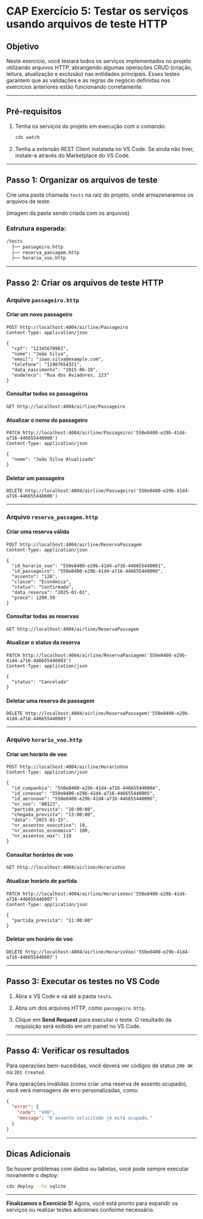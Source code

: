 # CAP Exercício 5: Testar os serviços usando arquivos de teste HTTP

## Objetivo

Neste exercício, você testará todos os serviços implementados no projeto utilizando arquivos HTTP, abrangendo algumas operações CRUD (criação, leitura, atualização e exclusão) nas entidades principais. Esses testes garantem que as validações e as regras de negócio definidas nos exercícios anteriores estão funcionando corretamente.

---

## Pré-requisitos

1. Tenha os serviços do projeto em execução com o comando:

   ```bash
   cds watch
   ```

2. Tenha a extensão REST Client instalada no VS Code. Se ainda não tiver, instale-a através do Marketplace do VS Code.

---

## Passo 1: Organizar os arquivos de teste

Crie uma pasta chamada `tests` na raiz do projeto, onde armazenaremos os arquivos de teste.

(imagem da pasta sendo criada com os arquivos)

### Estrutura esperada:

```bash
/tests
  ├── passageiro.http
  ├── reserva_passagem.http
  ├── horario_voo.http
```

---

## Passo 2: Criar os arquivos de teste HTTP

### Arquivo `passageiro.http`

#### Criar um novo passageiro

```http
POST http://localhost:4004/airline/Passageiro
Content-Type: application/json

{
  "cpf": "12345678901",
  "nome": "João Silva",
  "email": "joao.silva@example.com",
  "telefone": "11987654321",
  "data_nascimento": "2015-06-10",
  "endereco": "Rua dos Aviadores, 123"
}
```

#### Consultar todos os passageiros

```http
GET http://localhost:4004/airline/Passageiro
```

#### Atualizar o nome do passageiro

```http
PATCH http://localhost:4004/airline/Passageiro('550e8400-e29b-41d4-a716-446655440000')
Content-Type: application/json

{
  "nome": "João Silva Atualizado"
}
```

#### Deletar um passageiro

```http
DELETE http://localhost:4004/airline/Passageiro('550e8400-e29b-41d4-a716-446655440000')
```

---

### Arquivo `reserva_passagem.http`

#### Criar uma reserva válida

```http
POST http://localhost:4004/airline/ReservaPassagem
Content-Type: application/json

{
  "id_horario_voo": "550e8400-e29b-41d4-a716-446655440001",
  "id_passageiro": "550e8400-e29b-41d4-a716-446655440000",
  "assento": "12A",
  "classe": "Econômica",
  "status": "Confirmada",
  "data_reserva": "2025-01-01",
  "preco": 1200.50
}
```

#### Consultar todas as reservas

```http
GET http://localhost:4004/airline/ReservaPassagem
```

#### Atualizar o status da reserva

```http
PATCH http://localhost:4004/airline/ReservaPassagem('550e8400-e29b-41d4-a716-446655440003')
Content-Type: application/json

{
  "status": "Cancelada"
}
```

#### Deletar uma reserva de passagem

```http
DELETE http://localhost:4004/airline/ReservaPassagem('550e8400-e29b-41d4-a716-446655440003')
```

---

### Arquivo `horario_voo.http`

#### Criar um horário de voo

```http
POST http://localhost:4004/airline/HorarioVoo
Content-Type: application/json

{
  "id_companhia": "550e8400-e29b-41d4-a716-446655440004",
  "id_conexao": "550e8400-e29b-41d4-a716-446655440005",
  "id_aeronave": "550e8400-e29b-41d4-a716-446655440006",
  "nr_voo": "AB123",
  "partida_prevista": "10:00:00",
  "chegada_prevista": "13:00:00",
  "data": "2025-01-15",
  "nr_assentos_executivo": 10,
  "nr_assentos_economico": 100,
  "nr_assentos_max": 110
}
```

#### Consultar horários de voo

```http
GET http://localhost:4004/airline/HorarioVoo
```

#### Atualizar horário de partida

```http
PATCH http://localhost:4004/airline/HorarioVoo('550e8400-e29b-41d4-a716-446655440007')
Content-Type: application/json

{
  "partida_prevista": "11:00:00"
}
```

#### Deletar um horário de voo

```http
DELETE http://localhost:4004/airline/HorarioVoo('550e8400-e29b-41d4-a716-446655440007')
```

---

## Passo 3: Executar os testes no VS Code

1. Abra o VS Code e vá até a pasta `tests`.

2. Abra um dos arquivos HTTP, como `passageiro.http`.

3. Clique em **Send Request** para executar o teste. O resultado da requisição será exibido em um painel no VS Code.

---

## Passo 4: Verificar os resultados

Para operações bem-sucedidas, você deverá ver códigos de status `200 OK` ou `201 Created`.

Para operações inválidas (como criar uma reserva de assento ocupado), você verá mensagens de erro personalizadas, como:

```json
{
  "error": {
    "code": "400",
    "message": "O assento solicitado já está ocupado."
  }
}
```

---

## Dicas Adicionais

Se houver problemas com dados ou tabelas, você pode sempre executar novamente o deploy:

```bash
cds deploy --to sqlite
```

---

**Finalizamos o Exercício 5!** Agora, você está pronto para expandir os serviços ou realizar testes adicionais conforme necessário.
